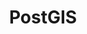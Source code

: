 ---
title: PostGIS
categories:
  - relational-database
docs:
  - id: java
    url: https://java.testcontainers.org/modules/databases/postgres/
    example: |
      ```java
      var postgis = new PostgreSQLContainer<>(DockerImageName.parse("postgis/postgis:12-3.0"));
      postgis.start();
      ```
  - id: go
    url: https://golang.testcontainers.org/modules/postgres/
    example: |
      ```go
      postgisContainer, err := postgres.RunContainer(ctx,
        testcontainers.WithImage("postgis/postgis:12-3.0"),
        postgres.WithDatabase("test"),
        postgres.WithUsername("user"),
        postgres.WithPassword("password"),
      )
      ```
  - id: dotnet
    url: https://www.nuget.org/packages/Testcontainers.PostgreSql
    example: |
      ```csharp
      var postgisContainer = new PostgreSqlBuilder()
        .WithImage("postgis/postgis:12-3.0")
        .Build();
      postgisContainer.StartAsync();
      ```
  - id: nodejs
    url: https://node.testcontainers.org/modules/postgresql/
    example: |
      ```javascript
      const container = await new PostgreSqlContainer(image = "postgis/postgis:12-3.0").start();
      ```
description: |
  PostGIS extends the capabilities of the PostgreSQL relational database by adding support for storing, indexing, and querying geospatial data.
---